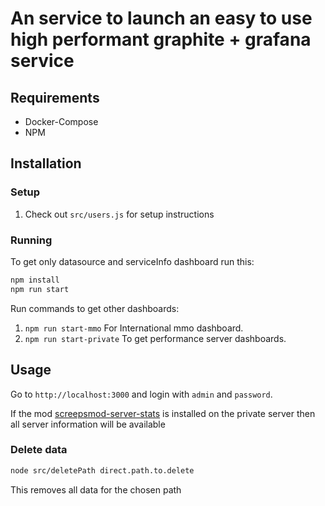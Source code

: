 # An service to launch an easy to use high performant graphite + grafana service

## Requirements

- Docker-Compose
- NPM

## Installation

### Setup

1. Check out `src/users.js` for setup instructions

### Running

To get only datasource and serviceInfo dashboard run this:

```bash
npm install
npm run start
```
Run commands to get other dashboards:
1. `npm run start-mmo` For International mmo dashboard.
2. `npm run start-private` To get performance server dashboards.

## Usage

Go to `http://localhost:3000` and login with `admin` and `password`.

If the mod [screepsmod-server-stats](https://github.com/The-International-Screeps-Bot/screepsmod-server-stats) is installed on the private server then all server information will be available

### Delete data

```bash
node src/deletePath direct.path.to.delete
```

This removes all data for the chosen path

